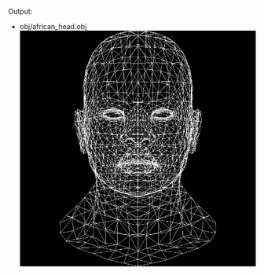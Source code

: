 Output:

* obj/african_head.obj
![african_head](https://github.com/sT4R3K/tinyrenderer/raw/img/1.0.png)
